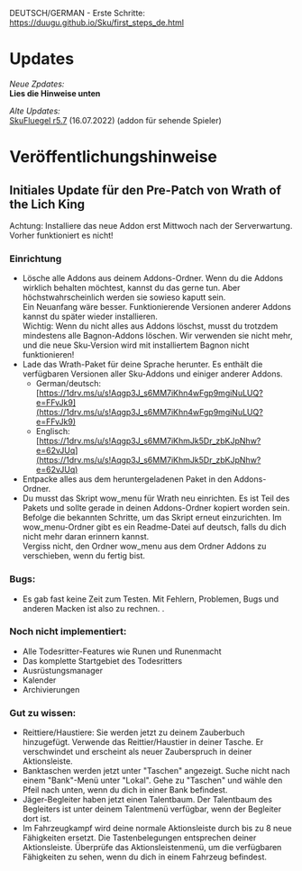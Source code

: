 DEUTSCH/GERMAN - Erste Schritte:<br>
<a href="https://duugu.github.io/Sku/first_steps_de.html">https://duugu.github.io/Sku/first_steps_de.html</a><br>

# Updates

*Neue Zpdates:* <br>
**Lies die Hinweise unten** <br>

*Alte Updates:* <br>
[SkuFluegel r5.7](https://github.com/Duugu/SkuFluegel/releases/download/r5.7/SkuFluegel-r5.7-bcc.zip) (16.07.2022) (addon für sehende Spieler)<br>

# Veröffentlichungshinweise

## Initiales Update für den Pre-Patch von Wrath of the Lich King

Achtung: Installiere das neue Addon erst Mittwoch nach der Serverwartung. Vorher funktioniert es nicht!

### Einrichtung
- Lösche alle Addons aus deinem Addons-Ordner. Wenn du die Addons wirklich behalten möchtest, kannst du das gerne tun. Aber höchstwahrscheinlich werden sie sowieso kaputt sein.<br>
Ein Neuanfang wäre besser. Funktionierende Versionen anderer Addons kannst du später wieder installieren.<br>
Wichtig: Wenn du nicht alles aus Addons löschst, musst du trotzdem mindestens alle Bagnon-Addons löschen. Wir verwenden sie nicht mehr, und die neue Sku-Version wird mit installiertem Bagnon nicht funktionieren!
- Lade das Wrath-Paket für deine Sprache herunter. Es enthält die verfügbaren Versionen aller Sku-Addons und einiger anderer Addons.
	- German/deutsch: [https://1drv.ms/u/s!Aqgp3J_s6MM7iKhn4wFgp9mgiNuLUQ?e=FFvJk9](https://1drv.ms/u/s!Aqgp3J_s6MM7iKhn4wFgp9mgiNuLUQ?e=FFvJk9)
	- Englisch: [https://1drv.ms/u/s!Aqgp3J_s6MM7iKhmJk5Dr_zbKJpNhw?e=62vJUq](https://1drv.ms/u/s!Aqgp3J_s6MM7iKhmJk5Dr_zbKJpNhw?e=62vJUq)
- Entpacke alles aus dem heruntergeladenen Paket in den Addons-Ordner.
- Du musst das Skript wow_menu für Wrath neu einrichten. Es ist Teil des Pakets und sollte gerade in deinen Addons-Ordner kopiert worden sein.<br>
Befolge die bekannten Schritte, um das Skript erneut einzurichten. Im wow_menu-Ordner gibt es ein Readme-Datei auf deutsch, falls du dich nicht mehr daran erinnern kannst.<br>
Vergiss nicht, den Ordner wow_menu aus dem Ordner Addons zu verschieben, wenn du fertig bist.
### Bugs:
- Es gab fast keine Zeit zum Testen. Mit Fehlern, Problemen, Bugs und anderen Macken ist also zu rechnen. .
### Noch nicht implementiert:
- Alle Todesritter-Features wie Runen und Runenmacht
- Das komplette Startgebiet des Todesritters
- Ausrüstungsmanager
- Kalender
- Archivierungen
### Gut zu wissen:
- Reittiere/Haustiere: Sie werden jetzt zu deinem Zauberbuch hinzugefügt. Verwende das Reittier/Haustier in deiner Tasche. Er verschwindet und erscheint als neuer Zauberspruch in deiner Aktionsleiste.
- Banktaschen werden jetzt unter "Taschen" angezeigt. Suche nicht nach einem "Bank"-Menü unter "Lokal". Gehe zu "Taschen" und wähle den Pfeil nach unten, wenn du dich in einer Bank befindest.
- Jäger-Begleiter haben jetzt einen Talentbaum. Der Talentbaum des Begleiters ist unter deinem Talentmenü verfügbar, wenn der Begleiter dort ist.
- Im Fahrzeugkampf wird deine normale Aktionsleiste durch bis zu 8 neue Fähigkeiten ersetzt. Die Tastenbelegungen entsprechen deiner Aktionsleiste. Überprüfe das Aktionsleistenmenü, um die verfügbaren Fähigkeiten zu sehen, wenn du dich in einem Fahrzeug befindest.

